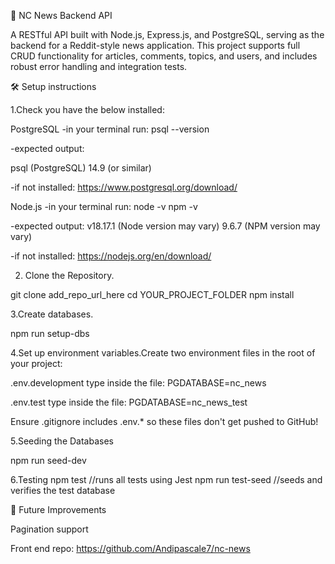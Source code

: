 📰 NC News Backend API

A RESTful API built with Node.js, Express.js, and PostgreSQL, serving as the backend for a Reddit-style news application. 
This project supports full CRUD functionality for articles, comments, topics, and users, and includes robust error handling and integration tests.


 

 
🛠️ Setup instructions

1.Check you have the below installed:

PostgreSQL 
-in your terminal run:
psql --version

-expected output:

psql (PostgreSQL) 14.9 (or similar)

-if not installed:
https://www.postgresql.org/download/


Node.js
-in your terminal run:
node -v
npm -v

-expected output:
v18.17.1  (Node version may vary)
9.6.7     (NPM version may vary)

-if not installed:
https://nodejs.org/en/download/

2. Clone the Repository.

git clone add_repo_url_here
cd YOUR_PROJECT_FOLDER
npm install

3.Create databases.

npm run setup-dbs

4.Set up environment variables.Create two environment files in the root of your project:

.env.development
type inside the file: PGDATABASE=nc_news

.env.test
type inside the file: PGDATABASE=nc_news_test

Ensure .gitignore includes .env.* so these files don't get pushed to GitHub!

5.Seeding the Databases

npm run seed-dev


6.Testing
npm test               //runs all tests using Jest
npm run test-seed     //seeds and verifies the test database





📌 Future Improvements


Pagination support



Front end repo:
https://github.com/Andipascale7/nc-news

